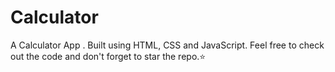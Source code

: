 # Calculator
A Calculator App . Built using HTML, CSS and JavaScript. Feel free to check out the code and don't forget to star the repo.⭐

